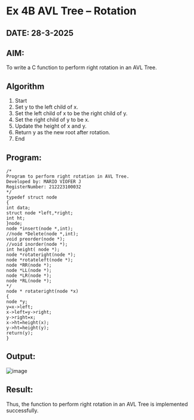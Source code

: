 # Ex 4B AVL Tree – Rotation
## DATE: 28-3-2025
## AIM:
To write a C function to perform right rotation in an AVL Tree.

## Algorithm
1. Start 
2. Set y to the left child of x. 
3. Set the left child of x to be the right child of y. 
4. Set the right child of y to be x. 
5. Update the height of x and y. 
6. Return y as the new root after rotation. 
7. End    

## Program:
```
/*
Program to perform right rotation in AVL Tree.
Developed by: MARIO VIOFER J
RegisterNumber: 212223100032  
*/
typedef struct node 
{ 
int data; 
struct node *left,*right; 
int ht; 
}node; 
node *insert(node *,int); 
//node *Delete(node *,int); 
void preorder(node *); 
//void inorder(node *); 
int height( node *); 
node *rotateright(node *); 
node *rotateleft(node *); 
node *RR(node *); 
node *LL(node *); 
node *LR(node *); 
node *RL(node *); 
*/ 
node * rotateright(node *x) 
{ 
node *y; 
y=x->left; 
x->left=y->right; 
y->right=x; 
x->ht=height(x); 
y->ht=height(y); 
return(y); 
}
```

## Output:

![image](https://github.com/user-attachments/assets/7ef778c3-80e5-4e86-9a10-6e60c9c5156f)


## Result:
Thus, the function to perform right rotation in an AVL Tree is implemented successfully.
